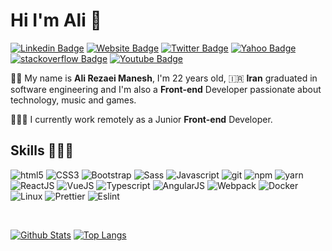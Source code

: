 # Hi I'm Ali 👋

[![Linkedin Badge](https://img.shields.io/badge/-alirezaeimanesh-blue?style=flat&logo=Linkedin&logoColor=white&link=https://www.linkedin.com/in/alirezaeimanesh/)](https://www.linkedin.com/in/alirezaeimanesh/)
[![Website Badge](https://img.shields.io/badge/-alirezaeimanesh.ir-4c51bf?style=flat&logo=Google-Chrome&logoColor=white&link=https://alirezaeimanesh.ir)](https://alirezaeimanesh.ir)
[![Twitter Badge](https://img.shields.io/badge/-alirezaeimanesh-1ca0f1?style=flat&labelColor=1ca0f1&logo=twitter&logoColor=white&link=https://twitter.com/alirezaeimanesh)](https://twitter.com/alirezaeimanesh)
<a href="mailto:alirezaimanesh@yahoo.com" target="_black"><img alt="Yahoo Badge" src="https://img.shields.io/badge/-alirezaimanesh-9644F4?&style=flat&logo=Yahoo&logoColor=white" title="Yahoo Badge" /></a>
<a href="https://stackoverflow.com/users/14144078/alirezaeimanesh" target="_black"><img alt="stackoverflow Badge" src="https://img.shields.io/badge/-alirezaeimanesh-fd7e14?&style=flat&logo=stackoverflow&logoColor=white" title="stackoverflow Badge" /></a>
<a href="https://www.youtube.com/alirezaeimanesh" target="_black"><img alt="Youtube Badge" src="https://img.shields.io/badge/-alirezaeimanesh-cf222e?&style=flat&logo=Youtube&logoColor=white" title="Youtube Badge" /></a>
<p>🧔🏻 My name is <b>Ali Rezaei Manesh</b>, I'm 22 years old, 🇮🇷 <b>Iran</b> graduated in software engineering and I'm also a <b>Front-end</b> Developer passionate about technology, music and games.</p>

👨🏻‍💻 I currently work remotely as a Junior <b>Front-end</b> Developer.

## Skills 👨🏻‍💻

<p>
  <img alt="html5" src="https://img.shields.io/badge/-HTML5-E34F26?style=flat-square&logo=html5&logoColor=white" />
  <img alt="CSS3" src="https://img.shields.io/badge/-CSS3-0969da?style=flat-square&logo=CSS3&logoColor=white" />
  <img alt="Bootstrap" src="https://img.shields.io/badge/-Bootstrap-8250df?style=flat-square&logo=bootstrap&logoColor=white" />
  <img alt="Sass" src="https://img.shields.io/badge/-Sass-CC6699?style=flat-square&logo=sass&logoColor=white" />
  <img alt="Javascript" src="https://img.shields.io/badge/-Javascript-EFD81D?style=flat-square&logo=javascript&logoColor=white" />
  <img alt="git" src="https://img.shields.io/badge/-Git-F05032?style=flat-square&logo=git&logoColor=white" />
  <img alt="npm" src="https://img.shields.io/badge/-NPM-CB3837?style=flat-square&logo=npm&logoColor=white" />
  <img alt="yarn" src="https://img.shields.io/badge/-Yarn-2B8EBB?style=flat-square&logo=yarn&logoColor=white" />
  <img alt="ReactJS" src="https://img.shields.io/badge/-ReactJS-5ED3F3?style=flat-square&logo=react&logoColor=white" />
  <img alt="VueJS" src="https://img.shields.io/badge/-VueJS-3FB883?style=flat-square&logo=vue.js&logoColor=white" />
  <img alt="Typescript" src="https://img.shields.io/badge/-Typescript-2F74C0?style=flat-square&logo=typescript&logoColor=white" />
  <img alt="AngularJS" src="https://img.shields.io/badge/-AngularJS-CB3837?style=flat-square&logo=Angular&logoColor=white" /> 
  <img alt="Webpack" src="https://img.shields.io/badge/-Webpack-8DD6F9?style=flat-square&logo=webpack&logoColor=white" />
  <img alt="Docker" src="https://img.shields.io/badge/-Docker-46a2f1?style=flat-square&logo=docker&logoColor=white" />
  <img alt="Linux" src="https://img.shields.io/badge/-Linux-FCC624?style=flat-square&logo=linux&logoColor=white" />
  <img alt="Prettier" src="https://img.shields.io/badge/-Prettier-F7B93E?style=flat-square&logo=prettier&logoColor=white" />
  <img alt="Eslint" src="https://img.shields.io/badge/-Eslint-4A32C3?style=flat-square&logo=eslint&logoColor=white" />
</p>

<br/>

[![Github Stats](https://github-readme-stats.vercel.app/api?username=alirezaeimanesh&hide_border=true&show_icons=true&line_height=40&include_all_commits=true&count_private=true&&bg_color=30,e96443,904e95&title_color=fff&text_color=fff&icon_color=fff)](https://github.com/anuraghazra/github-readme-stats)
[![Top Langs](https://github-readme-stats.vercel.app/api/top-langs/?username=alirezaeimanesh&hide_border=true&bg_color=30,e96443,904e95&title_color=fff&text_color=fff&icon_color=fff)](https://github.com/anuraghazra/github-readme-stats)

